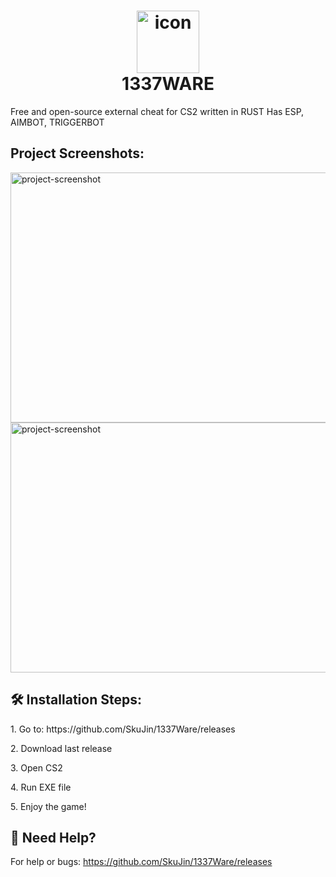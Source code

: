 <h1 align="center">
  <img src="https://i.imgur.com/XRVSJqN.png" alt="icon" style="width: 100px; height: 100px"><br>
  1337WARE
</h1>

<p id="description">Free and open-source external cheat for CS2 written in RUST Has ESP, AIMBOT, TRIGGERBOT</p>

<h2>Project Screenshots:</h2>


<img src="https://i.imgur.com/eBNo9FC.jpg" alt="project-screenshot" width="800" height="400/">

<img src="https://i.imgur.com/vrHTqh1.jpg" alt="project-screenshot" width="800" height="400/">



<h2>🛠️ Installation Steps:</h2>

<p>1. Go to: https://github.com/SkuJin/1337Ware/releases</p>

<p>2. Download last release</p>

<p>3. Open CS2</p>

<p>4. Run EXE file</p>

<p>5. Enjoy the game!</p>

<h2>💖 Need Help?</h2>

For help or bugs: https://github.com/SkuJin/1337Ware/releases
